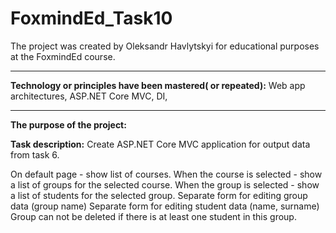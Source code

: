 # FoxmindEd_Task10

The project was created by Oleksandr Havlytskyi for educational purposes at the FoxmindEd course.
____
**Technology or principles have been mastered( or repeated):** Web app architectures, ASP.NET Core MVC, DI,
____
**The purpose of the project:** 

**Task description:** Create ASP.NET Core MVC application for output data from task 6.

On default page - show list of courses. When the course is selected - show a list of groups for the selected course. When the group is selected - show a list of students for the selected group.
Separate form for editing group data (group name)
Separate form for editing student data (name, surname)
Group can not be deleted if there is at least one student in this group.